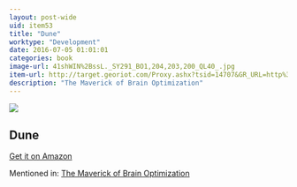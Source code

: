 ```yaml
---
layout: post-wide
uid: item53
title: "Dune"
worktype: "Development"
date: 2016-07-05 01:01:01
categories: book
image-url: 41shWIN%2BssL._SY291_BO1,204,203,200_QL40_.jpg
item-url: http://target.georiot.com/Proxy.ashx?tsid=14707&GR_URL=http%3A%2F%2Fwww.amazon.com%2FDune-Frank-Herbert%2Fdp%2F0441172717
description: "The Maverick of Brain Optimization"
---
```

<a href="http://target.georiot.com/Proxy.ashx?tsid=14707&GR_URL=http%3A%2F%2Fwww.amazon.com%2FDune-Frank-Herbert%2Fdp%2F0441172717" target="blank"><img src="../../../../img/thumbs/41shWIN%2BssL._SY291_BO1,204,203,200_QL40_.jpg" class="prod-img"></a>
<h2>Dune</h2>
<p><a href="http://target.georiot.com/Proxy.ashx?tsid=14707&GR_URL=http%3A%2F%2Fwww.amazon.com%2FDune-Frank-Herbert%2Fdp%2F0441172717" target="blank">Get it on Amazon</a><p>
<p>Mentioned in: <a href="http://fourhourworkweek.com/2015/06/22/adam-gazzaley/" target="blank">The Maverick of Brain Optimization</a></p>
